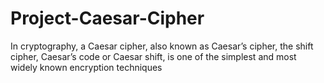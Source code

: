 # Project-Caesar-Cipher
In cryptography, a Caesar cipher, also known as Caesar’s cipher, the shift cipher, Caesar’s code or Caesar shift, is one of the simplest and most widely known encryption techniques
